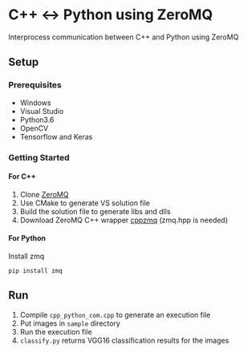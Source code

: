 # C++ <-> Python using ZeroMQ
Interprocess communication between C++ and Python using ZeroMQ


## Setup

### Prerequisites
- Windows
- Visual Studio
- Python3.6
- OpenCV
- Tensorflow and Keras

### Getting Started
#### For C++
1. Clone [ZeroMQ](https://github.com/zeromq/libzmq)
1. Use CMake to generate VS solution file
1. Build the solution file to generate libs and dlls
1. Download ZeroMQ C++ wrapper [cppzmq](https://github.com/zeromq/cppzmq) (zmq.hpp is needed)
#### For Python
Install zmq
```
pip install zmq
```

## Run
1. Compile `cpp_python_com.cpp` to generate an execution file
1. Put images in `sample` directory
1. Run the execution file
1. `classify.py` returns VGG16 classification results for the images
